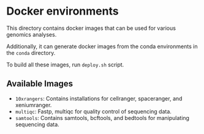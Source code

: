 # Docker environments
This directory contains docker images that can be used for various genomics analyses.

Additionally, it can generate docker images from the conda environments in the `conda` directory. 

To build all these images, run `deploy.sh` script.

## Available Images
- `10xrangers`: Contains installations for cellranger, spaceranger, and xeniumranger.
- `multiqc`: Fastp, multiqc for quality control of sequencing data.
- `samtools`: Contains samtools, bcftools, and bedtools for manipulating sequencing data.
